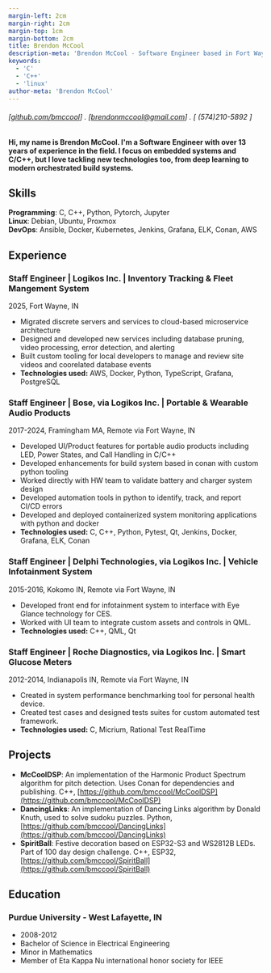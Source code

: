 ```yaml
---
margin-left: 2cm
margin-right: 2cm
margin-top: 1cm
margin-bottom: 2cm
title: Brendon McCool
description-meta: 'Brendon McCool - Software Engineer based in Fort Wayne, IN - Hire Me!'
keywords: 
  - 'C' 
  - 'C++' 
  - 'linux'
author-meta: 'Brendon McCool'
---
```

###### [[github.com/bmccool](https://github.com/bmccool)] . [brendonmccool@gmail.com] . [ (574)210-5892 ]
#### Hi, my name is Brendon McCool.  I'm a Software Engineer with over 13 years of experience in the field.  I focus on embedded systems and C/C++, but I love tackling new technologies too, from deep learning to modern orchestrated build systems.  

## Skills
**Programming**: C, C++, Python, Pytorch, Jupyter  
**Linux**: Debian, Ubuntu, Proxmox  
**DevOps**: Ansible, Docker, Kubernetes, Jenkins, Grafana, ELK, Conan, AWS  

## Experience
### Staff Engineer |  Logikos Inc. | Inventory Tracking & Fleet Mangement System
2025, Fort Wayne, IN

- Migrated discrete servers and services to cloud-based microservice architecture
- Designed and developed new services including database pruning, video processing, error detection, and alerting
- Built custom tooling for local developers to manage and review site videos and coorelated database events
- **Technologies used:** AWS, Docker, Python, TypeScript, Grafana, PostgreSQL

### Staff Engineer | Bose, via Logikos Inc. | Portable & Wearable Audio Products
2017-2024, Framingham MA, Remote via Fort Wayne, IN

- Developed UI/Product features for portable audio products including LED, Power States, and Call Handling in C/C++
- Developed enhancements for build system based in conan with custom python tooling
- Worked directly with HW team to validate battery and charger system design
- Developed automation tools in python to identify, track, and report CI/CD errors
- Developed and deployed containerized system monitoring applications with python and docker
- **Technologies used:** C, C++, Python, Pytest, Qt, Jenkins, Docker, Grafana, ELK, Conan

### Staff Engineer |  Delphi Technologies, via Logikos Inc. | Vehicle Infotainment System
2015-2016, Kokomo IN, Remote via Fort Wayne, IN

- Developed front end for infotainment system to interface with Eye Glance technology for CES.
- Worked with UI team to integrate custom assets and controls in QML.
- **Technologies used:** C++, QML, Qt

### Staff Engineer | Roche Diagnostics, via Logikos Inc. | Smart Glucose Meters
2012-2014, Indianapolis IN, Remote via Fort Wayne, IN

- Created in system performance benchmarking tool for personal health device.
- Created test cases and designed tests suites for custom automated test framework.
- **Technologies used:** C, Micrium, Rational Test RealTime 

## Projects
- **McCoolDSP**: An implementation of the Harmonic Product Spectrum algorithm for pitch detection.  Uses Conan for dependencies and publishing. C++, [https://github.com/bmccool/McCoolDSP](https://github.com/bmccool/McCoolDSP)
- **DancingLinks**: An implementation of Dancing Links algorithm by Donald Knuth, used to solve sudoku puzzles.  Python, [https://github.com/bmccool/DancingLinks](https://github.com/bmccool/DancingLinks)
- **SpiritBall**: Festive decoration based on ESP32-S3 and WS2812B LEDs.  Part of 100 day design challenge.  C++, ESP32, [https://github.com/bmccool/SpiritBall](https://github.com/bmccool/SpiritBall)

## Education 
### Purdue University - West Lafayette, IN
- 2008-2012
- Bachelor of Science in Electrical Engineering
- Minor in Mathematics
- Member of Eta Kappa Nu international honor society for IEEE
